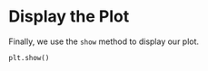 # Display the Plot

Finally, we use the `show` method to display our plot.

```python
plt.show()
```
